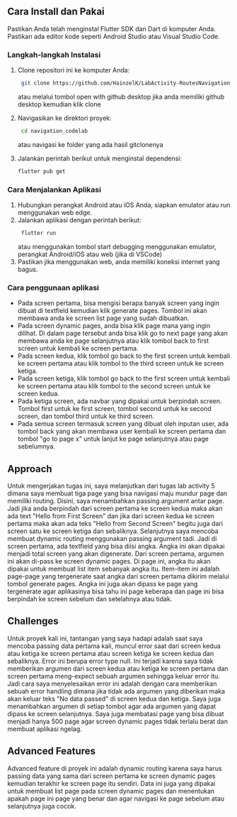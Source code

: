 ## Cara Install dan Pakai
Pastikan Anda telah menginstal Flutter SDK dan Dart di komputer Anda.
Pastikan ada editor kode seperti Android Studio atau Visual Studio Code.

### Langkah-langkah Instalasi
1. Clone repositori ini ke komputer Anda:
   ```bash
    git clone https://github.com/HainzelK/LabActivity-RoutesNavigation.git
    ```
   atau melalui tombol open with github desktop jika anda memiliki github desktop
   kemudian klik clone
   
3. Navigasikan ke direktori proyek:
   ```bash
    cd navigation_codelab
   ```
   atau navigasi ke folder yang ada hasil gitclonenya
   
5. Jalankan perintah berikut untuk menginstal dependensi:
   ```bash
   flutter pub get
   ```
   

### Cara Menjalankan Aplikasi
1. Hubungkan perangkat Android atau iOS Anda, siapkan emulator atau run menggunakan web edge.
2. Jalankan aplikasi dengan perintah berikut:
   ```bash
    flutter run
   ```
   atau menggunakan tombol start debugging menggunakan emulator, perangkat Android/iOS        atau web (jika di VSCode)
4. Pastikan jika menggunakan web, anda memiliki koneksi internet yang bagus.
### Cara penggunaan aplikasi
- Pada screen pertama, bisa mengisi berapa banyak screen yang ingin dibuat di textfield kemudian klik generate pages. Tombol ini akan membawa anda ke screen list page yang sudah dibuatkan.
- Pada screen dynamic pages, anda bisa klik page mana yang ingin dilihat. Di dalam page tersebut anda bisa klik go to next page yang akan membawa anda ke page selanjutnya atau klik tombol back to first screen untuk kembali ke screen pertama. 
- Pada screen kedua, klik tombol go back to the first screen untuk kembali ke screen pertama atau klik tombol to the third screen untuk ke screen ketiga.
- Pada screen ketiga, klik tombol go back to the first screen untuk kembali ke screen pertama atau klik tombol to the second screen untuk ke screen kedua.
- Pada ketiga screen, ada navbar yang dipakai untuk berpindah screen. Tombol first untuk ke first screen, tombol second untuk ke second screen, dan tombol third untuk ke third screen.
- Pada semua screen termasuk screen yang dibuat oleh inputan user, ada tombol back yang akan membawa user kembali ke screen pertama dan tombol "go to page x" untuk lanjut ke page selanjutnya atau page sebelumnya.

## Approach
Untuk mengerjakan tugas ini, saya melanjutkan dari tugas lab activity 5 dimana saya membuat tiga page yang bisa navigasi maju mundur page dan memiliki routing. Disini, saya menambahkan passing argument antar page. Jadi jika anda berpindah dari screen pertama ke screen kedua maka akan ada text "Hello from First Screen" dan jika dari screen kedua ke screen pertama maka akan ada teks "Hello from Second Screen" begitu juga dari screen satu ke screen ketiga dan sebaliknya. Selanjutnya saya mencoba membuat dynamic routing menggunakan passing argument tadi. Jadi di screen pertama, ada textfield yang bisa diisi angka. Angka ini akan dipakai menjadi total screen yang akan digenerate. Dari screen pertama, argumen ini akan di-pass ke screen dynamic pages. Di page ini, angka itu akan dipakai untuk membuat list item sebanyak angka itu. Item-item ini adalah page-page yang tergenerate saat angka dari screen pertama dikirim melalui tombol generate pages. Angka ini juga akan dipass ke page yang tergenerate agar aplikasinya bisa tahu ini page keberapa dan page ini bisa berpindah ke screen sebelum dan setelahnya atau tidak.

## Challenges
Untuk proyek kali ini, tantangan yang saya hadapi adalah saat saya mencoba passing data pertama kali, muncul error saat dari screen kedua atau ketiga ke screen pertama atau screen ketiga ke screen kedua dan sebaliknya. Error ini berupa error type null. Ini terjadi karena saya tidak memberikan argumen dari screen kedua atau ketiga ke screen pertama dan screen pertama meng-expect sebuah argumen sehingga keluar error itu. Jadi cara saya menyelesaikan error ini adalah dengan cara memberikan sebuah error handling dimana jika tidak ada argumen yang diberikan maka akan keluar teks "No data passed" di screen kedua dan ketiga. Saya juga menambahkan argumen di setiap tombol agar ada argumen yang dapat dipass ke screen selanjutnya. Saya juga membatasi page yang bisa dibuat menjadi hanya 500 page agar screen dynamic pages tidak terlalu berat dan membuat aplikasi ngelag.

## Advanced Features
Advanced feature di proyek ini adalah dynamic routing karena saya harus passing data yang sama dari screen pertama ke screen dynamic pages kemudian terakhir ke screen page itu sendiri. Data ini juga yang dipakai untuk membuat list page pada screen dynamic pages dan menentukan apakah page ini page yang benar dan agar navigasi ke page sebelum atau selanjutnya juga cocok.  

